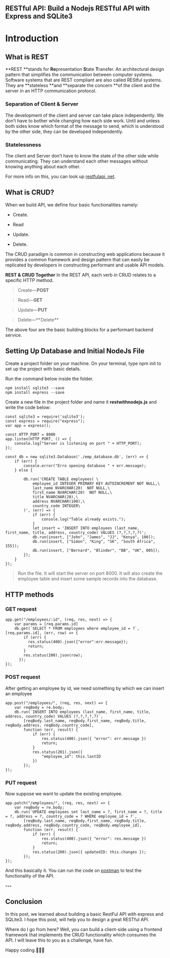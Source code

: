 ## RESTful API: Build a Nodejs RESTful API with Express and SQLite3

# Introduction
## What is REST
**REST **stands for **Re**presentation **S**tate **T**ransfer. An architectural design pattern that simplifies the communication between computer systems. Software systems that are REST compliant are also called REStful systems. They are **stateless **and **separate the concern **of the client and the server in an HTTP communication protocol.

### Separation of Client & Server

The development of the client and server can take place independently. We don’t have to bother while changing how each side work. Until and unless both sides know which format of the message to send, which is understood by the other side, they can be developed independently.

### Statelessness

The client and Server don’t have to know the state of the other side while communicating. They can understand each other messages without knowing anything about each other.

 For more info on this, you can look up [restfulapi. net](https://restfulapi.net/statelessness/).

## What is CRUD?
When we build API, we define four basic functionalities namely:

- Create. 

- Read

-  Update.

- Delete.


The CRUD paradigm is common in constructing web applications because it provides a common framework and design pattern that can easily be replicated by developers in constructing performant and usable  API models.

**REST & CRUD Together**
In the REST API, each verb in CRUD relates to a specific HTTP method.

> Create— **POST**

> Read— **GET**

> Update— **PUT**

> Delete—** Delete**

The above four are the basic building blocks for a performant backend service.

## Setting Up Database and Initial NodeJs File
Create a project folder on your machine.
On your terminal, type npm init to set up the project with basic details. 

Run the command below inside the folder.


```
npm install sqlite3 --save
npm install express --save 

```

Create a new file in the project folder and name it **restwithnodejs.js** and write the code below:


```
const sqlite3 = require('sqlite3');
const express = require("express");
var app = express();

const HTTP_PORT = 8000
app.listen(HTTP_PORT, () => {
    console.log("Server is listening on port " + HTTP_PORT);
});

const db = new sqlite3.Database('./emp_database.db', (err) => {
    if (err) {
        console.error("Erro opening database " + err.message);
    } else {

        db.run('CREATE TABLE employees( \
            employee_id INTEGER PRIMARY KEY AUTOINCREMENT NOT NULL,\
            last_name NVARCHAR(20)  NOT NULL,\
            first_name NVARCHAR(20)  NOT NULL,\
            title NVARCHAR(20),\
            address NVARCHAR(100),\
            country_code INTEGER\
        )', (err) => {
            if (err) {
                console.log("Table already exists.");
            }
            let insert = 'INSERT INTO employees (last_name, first_name, title, address, country_code) VALUES (?,?,?,?,?)';
            db.run(insert, ["John", "James", "JJ", "Kenya", 100]);
            db.run(insert, ["Simon", "King", "SK", "South Africa", 155]);
            db.run(insert, ["Bernard", "Blinder", "BB", "UK", 005]);
        });
    }
});
``` 

> Run the file.
> It will start the server on port 8000. It will also create the employee table and insert some sample records into the database.

 ## HTTP methods
### GET request

```
app.get("/employees/:id", (req, res, next) => {
    var params = [req.params.id]
    db.get(`SELECT * FROM employees where employee_id = ?`, [req.params.id], (err, row) => {
        if (err) {
          res.status(400).json({"error":err.message});
          return;
        }
        res.status(200).json(row);
      });
});
``` 
### POST request
After getting an employee by id, we need something by which we can insert an employee


```
app.post("/employees/", (req, res, next) => {
    var reqBody = re.body;
    db.run(`INSERT INTO employees (last_name, first_name, title, address, country_code) VALUES (?,?,?,?,?)`,
        [reqBody.last_name, reqBody.first_name, reqBody.title, reqBody.address, reqBody.country_code],
        function (err, result) {
            if (err) {
                res.status(400).json({ "error": err.message })
                return;
            }
            res.status(201).json({
                "employee_id": this.lastID
            })
        });
});
``` 

### PUT request
Now suppose we want to update the existing employee.

```
app.patch("/employees/", (req, res, next) => {
    var reqBody = re.body;
    db.run(`UPDATE employees set last_name = ?, first_name = ?, title = ?, address = ?, country_code = ? WHERE employee_id = ?`,
        [reqBody.last_name, reqBody.first_name, reqBody.title, reqBody.address, reqBody.country_code, reqBody.employee_id],
        function (err, result) {
            if (err) {
                res.status(400).json({ "error": res.message })
                return;
            }
            res.status(200).json({ updatedID: this.changes });
        });
});
``` 

And this basically it.  You can run the code on [postman](https://www.postman.com/)
to test the functionality of the API.


**---**
## Conclusion
In this post, we learned about building a basic RestFul API with express and SQLite3. I hope this post, will help you to design a great RESTful API.

Where do I go from here? Well, you can build a client-side using a frontend framework that implements the CRUD functionality which consumes the API. I will leave this to you as a challenge, have fun.

Happy coding.👨‍💻😊












